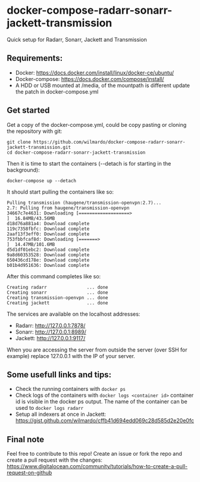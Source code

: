 # docker-compose-radarr-sonarr-jackett-transmission
Quick setup for Radarr, Sonarr, Jackett and Transmission

## Requirements:

* Docker: https://docs.docker.com/install/linux/docker-ce/ubuntu/
* Docker-compose: https://docs.docker.com/compose/install/
* A HDD or USB mounted at /media, of the mountpath is different update the patch in docker-compose.yml

## Get started

Get a copy of the docker-compose.yml, could be copy pasting or cloning the repository with git:
```
git clone https://github.com/wilmardo/docker-compose-radarr-sonarr-jackett-transmission.git
cd docker-compose-radarr-sonarr-jackett-transmission
```

Then it is time to start the containers (--detach is for starting in the background):
```
docker-compose up --detach
```

It should start pulling the containers like so:
```
Pulling transmission (haugene/transmission-openvpn:2.7)...
2.7: Pulling from haugene/transmission-openvpn
34667c7e4631: Downloading [===================>                               ]  16.84MB/43.56MB
d18d76a881a4: Download complete
119c7358fbfc: Download complete
2aaf13f3eff0: Download complete
753fbbfcaf8d: Downloading [=======>                                           ]  14.47MB/101.6MB
d5d1df01ebc2: Download complete
9a8d60353528: Download complete
650436cd178e: Download complete
b01b4d951636: Download complete
```

After this command completes like so:

```
Creating radarr               ... done
Creating sonarr               ... done
Creating transmission-openvpn ... done
Creating jackett              ... done
```

The services are available on the localhost addresses:

* Radarr: http://127.0.0.1:7878/
* Sonarr: http://127.0.0.1:8989/
* Jackett: http://127.0.0.1:9117/

When you are accessing the server from outside the server (over SSH for example) replace 127.0.0.1 with the IP of your server.

## Some usefull links and tips:

* Check the running containers with `docker ps`
* Check logs of the containers with `docker logs <container id>` container id is visible in the docker ps output.
  The name of the container can be used to `docker logs radarr`
* Setup all indexers at once in Jackett: https://gist.github.com/wilmardo/cffb41d694edd069c28d585d2e20e0fc

## Final note

Feel free to contribute to this repo! Create an issue or fork the repo and create a pull request with the changes:
https://www.digitalocean.com/community/tutorials/how-to-create-a-pull-request-on-github